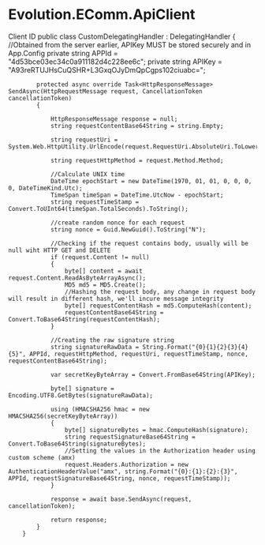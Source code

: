 # Evolution.EComm.ApiClient
Client ID
        public class CustomDelegatingHandler : DelegatingHandler
        {
            //Obtained from the server earlier, APIKey MUST be stored securely and in App.Config
            private string APPId = "4d53bce03ec34c0a911182d4c228ee6c";
            private string APIKey = "A93reRTUJHsCuQSHR+L3GxqOJyDmQpCgps102ciuabc=";

            protected async override Task<HttpResponseMessage> SendAsync(HttpRequestMessage request, CancellationToken cancellationToken)
            {

                HttpResponseMessage response = null;
                string requestContentBase64String = string.Empty;

                string requestUri = System.Web.HttpUtility.UrlEncode(request.RequestUri.AbsoluteUri.ToLower());

                string requestHttpMethod = request.Method.Method;

                //Calculate UNIX time
                DateTime epochStart = new DateTime(1970, 01, 01, 0, 0, 0, 0, DateTimeKind.Utc);
                TimeSpan timeSpan = DateTime.UtcNow - epochStart;
                string requestTimeStamp = Convert.ToUInt64(timeSpan.TotalSeconds).ToString();

                //create random nonce for each request
                string nonce = Guid.NewGuid().ToString("N");

                //Checking if the request contains body, usually will be null wiht HTTP GET and DELETE
                if (request.Content != null)
                {
                    byte[] content = await request.Content.ReadAsByteArrayAsync();
                    MD5 md5 = MD5.Create();
                    //Hashing the request body, any change in request body will result in different hash, we'll incure message integrity
                    byte[] requestContentHash = md5.ComputeHash(content);
                    requestContentBase64String = Convert.ToBase64String(requestContentHash);
                }

                //Creating the raw signature string
                string signatureRawData = String.Format("{0}{1}{2}{3}{4}{5}", APPId, requestHttpMethod, requestUri, requestTimeStamp, nonce, requestContentBase64String);

                var secretKeyByteArray = Convert.FromBase64String(APIKey);

                byte[] signature = Encoding.UTF8.GetBytes(signatureRawData);

                using (HMACSHA256 hmac = new HMACSHA256(secretKeyByteArray))
                {
                    byte[] signatureBytes = hmac.ComputeHash(signature);
                    string requestSignatureBase64String = Convert.ToBase64String(signatureBytes);
                    //Setting the values in the Authorization header using custom scheme (amx)
                    request.Headers.Authorization = new AuthenticationHeaderValue("amx", string.Format("{0}:{1}:{2}:{3}", APPId, requestSignatureBase64String, nonce, requestTimeStamp));
                }

                response = await base.SendAsync(request, cancellationToken);

                return response;
            }
        }
